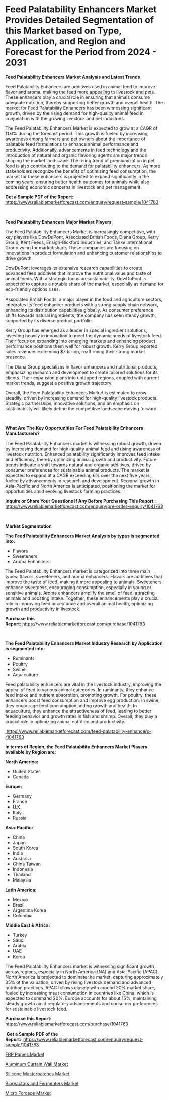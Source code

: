 <p><h1>Feed Palatability Enhancers Market Provides Detailed Segmentation of this Market based on Type, Application, and Region and Forecast for the Period from 2024 - 2031</h1></p><p><strong>Feed Palatability Enhancers Market Analysis and Latest Trends</strong></p>
<p><p>Feed Palatability Enhancers are additives used in animal feed to improve flavor and aroma, making the feed more appealing to livestock and pets. These enhancers play a crucial role in ensuring that animals consume adequate nutrition, thereby supporting better growth and overall health. The market for Feed Palatability Enhancers has been witnessing significant growth, driven by the rising demand for high-quality animal feed in conjunction with the growing livestock and pet industries.</p><p>The Feed Palatability Enhancers Market is expected to grow at a CAGR of 11.6% during the forecast period. This growth is fueled by increasing awareness among farmers and pet owners about the importance of palatable feed formulations to enhance animal performance and productivity. Additionally, advancements in feed technology and the introduction of natural and organic flavoring agents are major trends shaping the market landscape. The rising trend of premiumization in pet food is also contributing to the demand for palatability enhancers. As more stakeholders recognize the benefits of optimizing feed consumption, the market for these enhancers is projected to expand significantly in the coming years, ensuring better health outcomes for animals while also addressing economic concerns in livestock and pet management.</p></p>
<p><strong>Get a Sample PDF of the Report:&nbsp;</strong> <a href="https://www.reliablemarketforecast.com/enquiry/request-sample/1041763?utm_campaign=1169&utm_medium=2&utm_source=Github&utm_content=ia&utm_term=07112024&utm_id=feed-palatability-enhancers">https://www.reliablemarketforecast.com/enquiry/request-sample/1041763</a></p>
<p>&nbsp;</p>
<p><strong>Feed Palatability Enhancers Major Market Players</strong></p>
<p><p>The Feed Palatability Enhancers Market is increasingly competitive, with key players like DowDuPont, Associated British Foods, Diana Group, Kerry Group, Kent Feeds, Ensign-Bickford Industries, and Tanke International Group vying for market share. These companies are focusing on innovations in product formulation and enhancing customer relationships to drive growth.</p><p>DowDuPont leverages its extensive research capabilities to create advanced feed additives that improve the nutritional value and taste of animal feeds. With a strategic focus on sustainability, DowDuPont is expected to capture a notable share of the market, especially as demand for eco-friendly options rises.</p><p>Associated British Foods, a major player in the food and agriculture sectors, integrates its feed enhancer products with a strong supply chain network, enhancing its distribution capabilities globally. As consumer preference shifts towards natural ingredients, the company has seen steady growth, supported by its diverse product portfolio.</p><p>Kerry Group has emerged as a leader in special ingredient solutions, investing heavily in innovation to meet the dynamic needs of livestock feed. Their focus on expanding into emerging markets and enhancing product performance positions them well for robust growth. Kerry Group reported sales revenues exceeding $7 billion, reaffirming their strong market presence.</p><p>The Diana Group specializes in flavor enhancers and nutritional products, emphasizing research and development to create tailored solutions for its clients. Their expansion plans into untapped regions, coupled with current market trends, suggest a positive growth trajectory.</p><p>Overall, the Feed Palatability Enhancers Market is estimated to grow steadily, driven by increasing demand for high-quality livestock products. Strategic partnerships, innovative solutions, and an emphasis on sustainability will likely define the competitive landscape moving forward.</p></p>
<p>&nbsp;</p>
<p><strong>What Are The Key Opportunities For Feed Palatability Enhancers Manufacturers?</strong></p>
<p><p>The Feed Palatability Enhancers market is witnessing robust growth, driven by increasing demand for high-quality animal feed and rising awareness of livestock nutrition. Enhanced palatability significantly improves feed intake and efficiency, thereby optimizing animal growth and productivity. Future trends indicate a shift towards natural and organic additives, driven by consumer preferences for sustainable animal products. The market is expected to expand at a CAGR exceeding 6% over the next five years, fueled by advancements in research and development. Regional growth in Asia-Pacific and North America is anticipated, positioning the market for opportunities amid evolving livestock farming practices.</p></p>
<p><strong>Inquire or Share Your Questions If Any Before Purchasing This Report:</strong> <a href="https://www.reliablemarketforecast.com/enquiry/pre-order-enquiry/1041763?utm_campaign=1169&utm_medium=2&utm_source=Github&utm_content=ia&utm_term=07112024&utm_id=feed-palatability-enhancers">https://www.reliablemarketforecast.com/enquiry/pre-order-enquiry/1041763</a></p>
<p>&nbsp;</p>
<p><strong>Market Segmentation</strong></p>
<p><strong>The Feed Palatability Enhancers Market Analysis by types is segmented into:</strong></p>
<p><ul><li>Flavors</li><li>Sweeteners</li><li>Aroma Enhancers</li></ul></p>
<p><p>The Feed Palatability Enhancers market is categorized into three main types: flavors, sweeteners, and aroma enhancers. Flavors are additives that improve the taste of feed, making it more appealing to animals. Sweeteners enhance sweetness, encouraging consumption, especially in young or sensitive animals. Aroma enhancers amplify the smell of feed, attracting animals and boosting intake. Together, these enhancements play a crucial role in improving feed acceptance and overall animal health, optimizing growth and productivity in livestock.</p></p>
<p><strong>Purchase this Report:&nbsp;</strong><a href="https://www.reliablemarketforecast.com/purchase/1041763?utm_campaign=1169&utm_medium=2&utm_source=Github&utm_content=ia&utm_term=07112024&utm_id=feed-palatability-enhancers">https://www.reliablemarketforecast.com/purchase/1041763</a></p>
<p>&nbsp;</p>
<p><strong>The Feed Palatability Enhancers Market Industry Research by Application is segmented into:</strong></p>
<p><ul><li>Ruminants</li><li>Poultry</li><li>Swine</li><li>Aquaculture</li></ul></p>
<p><p>Feed palatability enhancers are vital in the livestock industry, improving the appeal of feed to various animal categories. In ruminants, they enhance feed intake and nutrient absorption, promoting growth. For poultry, these enhancers boost feed consumption and improve egg production. In swine, they encourage feed consumption, aiding growth and health. In aquaculture, they enhance the attractiveness of feed, leading to better feeding behavior and growth rates in fish and shrimp. Overall, they play a crucial role in optimizing animal nutrition and productivity.</p></p>
<p><a href="https://www.reliablemarketforecast.com/feed-palatability-enhancers-r1041763?utm_campaign=1169&utm_medium=2&utm_source=Github&utm_content=ia&utm_term=07112024&utm_id=feed-palatability-enhancers">&nbsp;https://www.reliablemarketforecast.com/feed-palatability-enhancers-r1041763</a></p>
<p><strong>In terms of Region, the Feed Palatability Enhancers Market Players available by Region are:</strong></p>
<p>
    <p> <strong> North America: </strong>
        <ul>
            <li>United States</li>
            <li>Canada</li>
        </ul>
        </p> 
    <p> <strong> Europe: </strong>
        <ul>
            <li>Germany</li>
            <li>France</li>
            <li>U.K.</li>
            <li>Italy</li>
            <li>Russia</li>
        </ul>
        </p> 
    <p> <strong> Asia-Pacific: </strong>
        <ul>
            <li>China</li>
            <li>Japan</li>
            <li>South Korea</li>
            <li>India</li>
            <li>Australia</li>
            <li>China Taiwan</li>
            <li>Indonesia</li>
            <li>Thailand</li>
            <li>Malaysia</li>
        </ul>
        </p> 
    <p> <strong> Latin America: </strong>
        <ul>
            <li>Mexico</li>
            <li>Brazil</li>
            <li>Argentina Korea</li>
            <li>Colombia</li>
        </ul>
        </p> 
    <p> <strong> Middle East & Africa: </strong>
        <ul>
            <li>Turkey</li>
            <li>Saudi</li>
            <li>Arabia</li>
            <li>UAE</li>
            <li>Korea</li>
        </ul>
    </p>
    </p>
<p><p>The Feed Palatability Enhancers market is witnessing significant growth across regions, especially in North America (NA) and Asia-Pacific (APAC). North America is projected to dominate the market, capturing approximately 35% of the valuation, driven by rising livestock demand and advanced nutrition practices. APAC follows closely with around 30% market share, fueled by increasing meat consumption in countries like China, which is expected to command 20%. Europe accounts for about 15%, maintaining steady growth amid regulatory advancements and consumer preferences for sustainable livestock feed.</p></p>
<p><strong>Purchase this Report: </strong><a href="https://www.reliablemarketforecast.com/purchase/1041763?utm_campaign=1169&utm_medium=2&utm_source=Github&utm_content=ia&utm_term=07112024&utm_id=feed-palatability-enhancers">https://www.reliablemarketforecast.com/purchase/1041763</a></p>
<p>&nbsp;<strong>Get a Sample PDF of the Report:&nbsp;&nbsp;</strong><a href="https://www.reliablemarketforecast.com/enquiry/request-sample/1041763?utm_campaign=1169&utm_medium=2&utm_source=Github&utm_content=ia&utm_term=07112024&utm_id=feed-palatability-enhancers">https://www.reliablemarketforecast.com/enquiry/request-sample/1041763</a></p>
<p><strong></strong></p>
<p><p><a href="https://github.com/nenitafam9o0/Market-Research-Report-List-1/blob/main/frp-panels-market.md?utm_campaign=1169&utm_medium=2&utm_source=Github&utm_content=ia&utm_term=07112024&utm_id=feed-palatability-enhancers">FRP Panels Market</a></p><p><a href="https://github.com/pizolina/Market-Research-Report-List-6/blob/main/aluminum-curtain-wall-market.md?utm_campaign=1169&utm_medium=2&utm_source=Github&utm_content=ia&utm_term=07112024&utm_id=feed-palatability-enhancers">Aluminum Curtain Wall Market</a></p><p><a href="https://github.com/bailee2qhthar/Market-Research-Report-List-1/blob/main/silicone-masterbatches-market.md?utm_campaign=1169&utm_medium=2&utm_source=Github&utm_content=ia&utm_term=07112024&utm_id=feed-palatability-enhancers">Silicone Masterbatches Market</a></p><p><a href="https://issuu.com/reportprime-2/docs/bioreactors-and-fermenters-market-s_9d92fa0058ccbd?utm_campaign=1169&utm_medium=2&utm_source=Github&utm_content=ia&utm_term=07112024&utm_id=feed-palatability-enhancers">Bioreactors and Fermenters Market</a></p><p><a href="https://issuu.com/reportprime-2/docs/micro-forceps-market-size-2030.pptx_763042392ac44d?utm_campaign=1169&utm_medium=2&utm_source=Github&utm_content=ia&utm_term=07112024&utm_id=feed-palatability-enhancers">Micro Forceps Market</a></p></p>